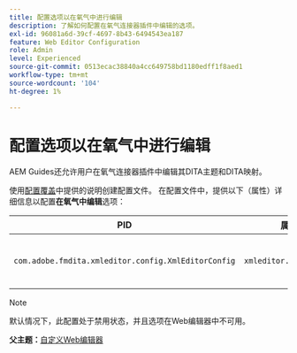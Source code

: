 ```yaml
---
title: 配置选项以在氧气中进行编辑
description: 了解如何配置在氧气连接器插件中编辑的选项。
exl-id: 96081a6d-39cf-4697-8b43-6494543ea187
feature: Web Editor Configuration
role: Admin
level: Experienced
source-git-commit: 0513ecac38840a4cc649758bd1180edff1f8aed1
workflow-type: tm+mt
source-wordcount: '104'
ht-degree: 1%

---
```


# 配置选项以在氧气中进行编辑

AEM Guides还允许用户在氧气连接器插件中编辑其DITA主题和DITA映射。

使用[配置覆盖](download-install-additional-config-override.md#)中提供的说明创建配置文件。 在配置文件中，提供以下（属性）详细信息以配置&#x200B;**在氧气中编辑**&#x200B;选项：



| PID | 属性键 | 属性值 |
|---|------------|--------------|
| `com.adobe.fmdita.xmleditor.config.XmlEditorConfig` | `xmleditor.editinoxygen` | 布尔值\(true/false\)。 **默认值**： false |

>[!NOTE]
>
> 默认情况下，此配置处于禁用状态，并且选项在Web编辑器中不可用。

**父主题：**&#x200B;[&#x200B;自定义Web编辑器](conf-web-editor.md)
